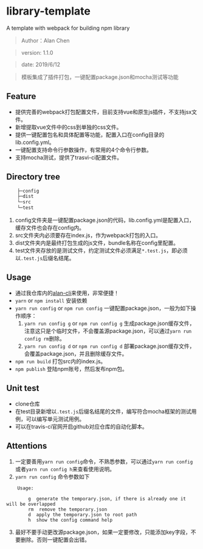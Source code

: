 # library-template
A template with webpack for building npm library
> Author：Alan Chen

> version: 1.1.0

> date: 2019/6/12

> 模板集成了插件打包，一键配置package.json和mocha测试等功能

## Feature
* 提供完善的webpack打包配置文件，目前支持vue和原生js插件，不支持jsx文件。
* 新增提取vue文件中的css到单独的css文件。
* 提供一键配置包名和具体配置等功能，配置入口在config目录的lib.config.yml。
* 一键配置支持命令行参数操作，有常用的4个命令行参数。
* 支持mocha测试，提供了trasvi-ci配置文件。

## Directory tree
``` bash
    ├─config
    ├─dist
    └─src
    └─test
```
1. config文件夹是一键配置package.json的代码，lib.config.yml是配置入口，缓存文件也会存在config内。
2. src文件夹内必须要存在index.js，作为webpack打包的入口。
3. dist文件夹内是最终打包生成的js文件，bundle名称在config里配置。
4. test文件夹存放的是测试文件，约定测试文件必须满足`*.test.js`，即必须以`.test.js`后缀名结尾。

## Usage
* 通过我仓库内的[alan-cli](https://github.com/alanchenchen/alan-cli)来使用，非常便捷！
* `yarn` or `npm install` 安装依赖
* `yarn run config` or `npm run config` 一键配置package.json，一般为如下操作顺序：
    1. `yarn run config g` or `npm run config g` 生成package.json缓存文件，注意这只是个临时文件，不会覆盖源package.json，可以通过`yarn run config rm`删除。
    2. `yarn run config d` or `npm run config d` 部署package.json缓存文件，会覆盖package.json，并且删除缓存文件。
* `npm run build` 打包src内的index.js。
* `npm publish` 登陆npm账号，然后发布npm包。

## Unit test
* clone仓库
* 在test目录新增以`.test.js`后缀名结尾的文件，编写符合mocha框架的测试用例，可以编写单元测试用例。
* 可以在travis-ci官网开启github对应仓库的自动化脚本。

## Attentions
1. 一定要善用`yarn run config`命令，不熟悉参数，可以通过`yarn run config`或者`yarn run config h`来查看使用说明。
2. `yarn run config` 命令参数如下
``` 
    Usage:

        g  generate the temporary.json, if there is already one it will be overlapped
        rm  remove the temporary.json
        d  apply the temporary.json to root path
        h  show the config command help
```
3. 最好不要手动更改源package.json，如果一定要修改，只能添加key字段，不要删除。否则一键配置会出错。

